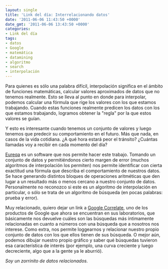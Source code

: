 ```yaml
---
layout: single
title: 'Link del día: Interrelacionando datos'
date: '2011-06-06 11:43:50 +0000'
date_gmt: '2011-06-06 13:43:50 +0000'
categories:
- Link del día
tags:
- datos
- Google
- matemática
- datamining
- algoritmo
- search
- interpolación
---
```


Para quienes es sólo una palabra difícil, interpolación significa en el ámbito de funciones matemáticas, calcular valores aproximados de datos que no tenemos realmente. Esto se lleva al punto en donde para interpolar, podemos calcular una fórmula que rige los valores con los que estamos trabajando. Cuando estas funciones realmente predicen los datos con los que estamos trabajando, logramos obtener la "regla" por la que estos valores se guían.

Y esto es interesante cuando tenemos un conjunto de valores y luego tenemos que predecir su comportamiento en el futuro. Más que nada, en casos de la vida cotidiana.  ¿A qué hora estará peor el tránsito?  ¿Cuántas llamadas voy a recibir en cada momento del día?

[Eureqa](http://creativemachines.cornell.edu/eureqa) es un software que nos permite hacer este trabajo. Tomando un conjunto de datos y permitiéndonos cierto margen de error (muchos algoritmos de interpolación los permiten) nos permite identificar con cierta exactitud una fórmula que describa el comportamiento de nuestros datos. Se hace generando distintos bloques de operaciones aritméticas que den lugar a un resultado más o menos cercano a nuestro conjunto de datos. Personalmente no reconozco si este es un algoritmo de interpolación en particular, o sólo se trata de un algoritmo de búsqueda (en pocas palabras: prueba y error).

Muy relacionado, quiero dejar un link a [Google Correlate](http://correlate.googlelabs.com/), uno de los productos de Google que ahora se encuentran en sus laboratorios, que básicamente nos devuelve cuáles son las búsquedas más íntimamente relacionadas en cuanto a números con una búsqueda que a nosotros nos interese. Como extra, nos permite loggearnos y relacionar nuestro propio conjunto de datos con los que ellos tienen de sus búsqueda. O mejor aún, podemos dibujar nuestro propio gráfico y saber qué búsquedas tuvieron esa característica de interés (por ejemplo, una curva creciente y luego decreciente, algo que a la gente ya le aburrió).

_Soy un zorrinito de datos relacionados._
